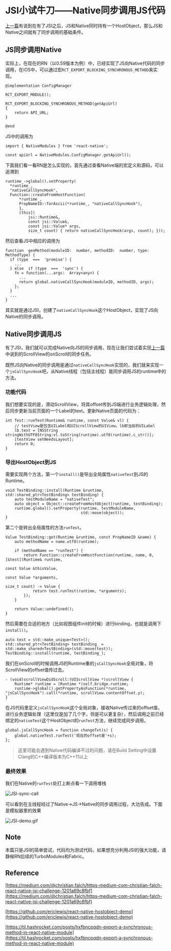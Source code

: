 
# JSI小试牛刀——Native同步调用JS代码

[上一篇](https://juejin.im/post/5d7757625188253264365456)有说到在有了JSI之后，JS和Native同时持有一个HostObject，那么JS和Native之间就有了同步调用的基础条件。

## JS同步调用Native

实际上，在现在的RN（以0.59版本为例）中，已经实现了JS向Native代码的同步调用，在iOS中，可以通过宏`RCT_EXPORT_BLOCKING_SYNCHRONOUS_METHOD`来实现。
```
@implementation ConfigManager

RCT_EXPORT_MODULE();

RCT_EXPORT_BLOCKING_SYNCHRONOUS_METHOD(getApiUrl)
{
	return API_URL;
}

@end
```
JS中的调用为
```
import { NativeModules } from 'react-native';

const apiUrl = NativeModules.ConfigManager.getApiUrl();
```
下面我们看一看RN是怎么实现的，首先通过查看Native端的宏定义和源码，可以追溯到
```
runtime_->global().setProperty(
  *runtime_,
  "nativeCallSyncHook",
  Function::createFromHostFunction(
      *runtime_,
      PropNameID::forAscii(*runtime_, "nativeCallSyncHook"),
      1,
      [this](
          jsi::Runtime&,
          const jsi::Value&,
          const jsi::Value* args,
          size_t count) { return nativeCallSyncHook(args, count); }));
```
然后查看JS中相应的调用为
```
function  genMethod(moduleID:  number, methodID:  number, type:  MethodType) {
  if (type  ===  'promise') {
    ...
  } else  if (type  ===  'sync') {
    fn = function(...args:  Array<any>) {
      ...
      return global.nativeCallSyncHook(moduleID, methodID, args);
    };
  }
  ...
}
```
其实就是通过JSI，创建了`nativeCallSyncHook`这个HostObject，实现了JS向Native的同步调用。

## Native同步调用JS

有了JSI，我们就可以完成Native向JS的同步调用，现在让我们尝试着实现[上一篇](https://juejin.im/post/5d7757625188253264365456)中说到的ScrollView的onScroll的同步任务。

既然JS向Native的同步调用是通过`nativeCallSyncHook`实现的，我们就来实现一个`jsCallSyncHook`吧，从Native线程（包括主线程）能同步调用JS的runtime中的方法。

### 功能代码

我们想要实现的是，滑动ScrollView，将其offset传到JS端进行业务逻辑处理，然后同步更新当前页面的一个Label的text。更新Native页面的代码为：
```
int Test::runTest(Runtime& runtime, const Value& vl) {
	// testView是包含UILabel和UIScrollView的UIView，lb即当前的UILabel
    lb.text = [NSString stringWithUTF8String:vl.toString(runtime).utf8(runtime).c_str()];
    [testView setNeedsLayout];
    return 0;
}
```

### 导出HostObject到JS

需要实现两个方法，第一个`install()`是导出全局属性`nativeTest`到JS的Runtime。

```
void TestBinding::install(Runtime &runtime, std::shared_ptr<TestBinding> testBinding) {
    auto testModuleName = "nativeTest";
    auto object = Object::createFromHostObject(runtime, testBinding);
    runtime.global().setProperty(runtime, testModuleName,
                                 std::move(object));
}
```

第二个是转出全局属性的方法`runTest`。

```
Value TestBinding::get(Runtime &runtime, const PropNameID &name) {
    auto methodName = name.utf8(runtime);
    
    if (methodName == "runTest") {
        return Function::createFromHostFunction(runtime, name, 0, [&test](Runtime& runtime,
                                                                          const Value &thisValue,
                                                                          const Value *arguments,
                                                                          size_t count) -> Value {
            return test.runTest(runtime, *arguments);
        });
    }
    
    return Value::undefined();
}
```

然后需要在合适的地方（比如视图组件init的时候）进行binding，也就是调用下`install()`。

```
auto test = std::make_unique<Test>();
std::shared_ptr<TestBinding> testBinding_ = std::make_shared<TestBinding>(std::move(test));
TestBinding::install(runtime, testBinding_);
```

我们在onScroll的时候调用JS的Runtime重的`jsCallSyncHook`全局对象，将ScrollView的offset值传过去。
```
- (void)scrollViewDidScroll:(UIScrollView *)scrollView {
    Runtime* runtime = (Runtime *)self.bridge.runtime;
    runtime->global().getPropertyAsFunction(*runtime, "jsCallSyncHook").call(*runtime, scrollView.contentOffset.y);
}
```

在JS代码里定义`jsCallSyncHook`这个全局对象，接收Native传过来的offset值，进行业务逻辑处理（这里仅是加了几个字，但是可以更复杂），然后调用之前已经绑定的`nativeTest`这个HostObject的`runTest`方法，继续完成同步调用。
```
global.jsCallSyncHook = function changeTxt(s) {
	global.nativeTest.runTest('现在的offset是'+s);
};
```
> 这里可能会遇到Native代码编译不过的问题，请在Build Setting中设置Clang的C++编译版本为C++11以上

### 最终效果
我们在Native的`runTest`处打上断点看一下调用堆栈

![JSI-sync-call](./assets/JSI-sync-call.png)

可以看到在主线程经过了Native->JS->Native的同步调用过程，大功告成。下面是模拟器里的效果

![JSI-demo.gif](./assets/JSI-demo.gif)

## Note

本篇只是JSI的简单尝试，代码均为测试代码，如果想充分利用JSI的强大功能，请静候RN后续的TurboModules和Fabric。

## Reference

[https://medium.com/@christian.falch/https-medium-com-christian-falch-react-native-jsi-challenge-1201a69c8fbf](https://medium.com/@christian.falch/https-medium-com-christian-falch-react-native-jsi-challenge-1201a69c8fbf)

[https://github.com/ericlewis/react-native-hostobject-demo](https://github.com/ericlewis/react-native-hostobject-demo)

[https://til.hashrocket.com/posts/hxfbncpqdn-export-a-synchronous-method-in-react-native-module](https://til.hashrocket.com/posts/hxfbncpqdn-export-a-synchronous-method-in-react-native-module)
